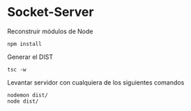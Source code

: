 # Socket-Server

Reconstruir módulos de Node
```
npm install
```

Generar el DIST
```
tsc -w
```

Levantar servidor con cualquiera de los siguientes comandos
```
nodemon dist/
node dist/
```
